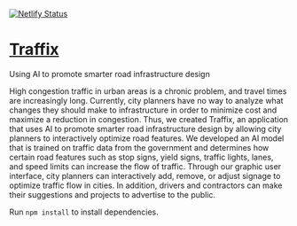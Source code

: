 [![Netlify Status](https://api.netlify.com/api/v1/badges/653d4a37-5fb9-4b5a-8fd3-2732782dfdda/deploy-status)](https://app.netlify.com/sites/traffixai/deploys)

# [Traffix](https://traffixai.space/)

Using AI to promote smarter road infrastructure design

High congestion traffic in urban areas is a chronic problem, and travel times are increasingly long. Currently, city planners have no way to analyze what changes they should make to infrastructure in order to minimize cost and maximize a reduction in congestion. Thus, we created Traffix, an application that uses AI to promote smarter road infrastructure design by allowing city planners to interactively optimize road features. We developed an AI model that is trained on traffic data from the government and determines how certain road features such as stop signs, yield signs, traffic lights, lanes, and speed limits can increase the flow of traffic. Through our graphic user interface, city planners can interactively add, remove, or adjust signage to optimize traffic flow in cities. In addition, drivers and contractors can make their suggestions and projects to advertise to the public.

Run `npm install` to install dependencies.
